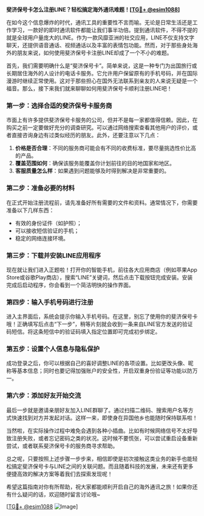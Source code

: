 **斐济保号卡怎么注册LINE？轻松搞定海外通讯难题！[[TG💪+ @esim1088](https://t.me/s/esim1088)]**

在如今这个信息爆炸的时代，通讯工具的重要性不言而喻。无论是日常生活还是工作学习，一款好的即时通讯软件都能让我们事半功倍。提到通讯软件，不得不提的就是全球用户量庞大的LINE。作为一款风靡亚洲的社交应用，LINE不仅支持文字聊天，还提供语音通话、视频通话以及丰富的表情包功能。然而，对于那些身处海外的朋友来说，如何使用斐济保号卡注册LINE却成了一个不小的难题。

首先，我们需要明确什么是“斐济保号卡”。简单来说，这是一种专门为出国旅行或长期居住海外的人设计的电话卡服务。它允许用户保留原有的手机号码，并在国际漫游时继续正常使用。这对于那些担心在国外无法联系到亲友的人来说无疑是一个福音。那么，接下来我们就来聊聊如何用斐济保号卡顺利注册LINE吧！

### 第一步：选择合适的斐济保号卡服务商

市面上有许多提供斐济保号卡服务的公司，但并不是每一家都值得信赖。因此，在购买之前一定要做好充分的调查研究。可以通过网络搜索查看其他用户的评价，或者直接咨询身边有过类似经历的朋友。此外，还要注意以下几点：

1. **价格是否合理**：不同的服务商可能会有不同的收费标准，要尽量挑选性价比高的产品。
2. **覆盖范围如何**：确保该服务能覆盖你计划前往的目的地国家和地区。
3. **客服质量怎么样**：如果遇到问题能够及时得到解决是非常重要的。

### 第二步：准备必要的材料

在正式开始注册流程前，请先准备好所有需要的文件和资料。通常情况下，你需要准备以下几样东西：
- 有效的身份证件（如护照）；
- 可以接收短信验证的手机；
- 稳定的网络连接环境。

### 第三步：下载并安装LINE应用程序

现在就让我们进入正题啦！打开你的智能手机，前往各大应用商店（例如苹果App Store或谷歌Play商店），搜索“LINE”关键词，然后点击下载按钮完成安装。安装完成后启动程序，你会看到一个简洁明快的操作界面。

### 第四步：输入手机号码进行注册

进入主界面后，系统会提示你输入手机号码。在这里，别忘了使用你的斐济保号卡哦！正确填写后点击“下一步”，稍等片刻就会收到一条来自LINE官方发送的验证码短信。将这条短信中的验证码填入指定位置即可完成初步绑定。

### 第五步：设置个人信息与隐私保护

成功登录之后，你可以根据自己的喜好调整LINE的各项设置。比如更改头像、昵称等基本信息；同时也要记得加强账户的安全性，开启双重身份验证等功能以防万一。

### 第六步：添加好友开始交流

最后一步就是邀请亲朋好友加入LINE群聊了。通过扫描二维码、搜索用户名等方式快速找到对方并发起对话。这样一来，即使身在异国他乡也能随时保持联系啦！

当然啦，在实际操作过程中难免会遇到各种小插曲。比如有时候网络信号不太好导致注册失败，或者忘记密码之类的状况。这时候不要慌张，可以尝试重启设备重新尝试，或者联系斐济保号卡的服务商寻求帮助。

总之呢，只要按照上述步骤一步步来，相信即使是初次接触这类业务的新手也能轻松搞定斐济保号卡与LINE之间的关联问题。而且随着科技的发展，未来还有更多便捷高效的解决方案等着我们去探索发现呢！

希望这篇指南对你有所帮助，祝大家都能顺利开启自己的海外通讯之旅！如果你还有什么疑问的话，欢迎随时留言讨论哦~

[[TG💪+ @esim1088](https://t.me/s/esim1088) ![Image](https://i.postimg.cc/4NQfJmqS/Snipaste-2025-05-13-00-14-12.png)]